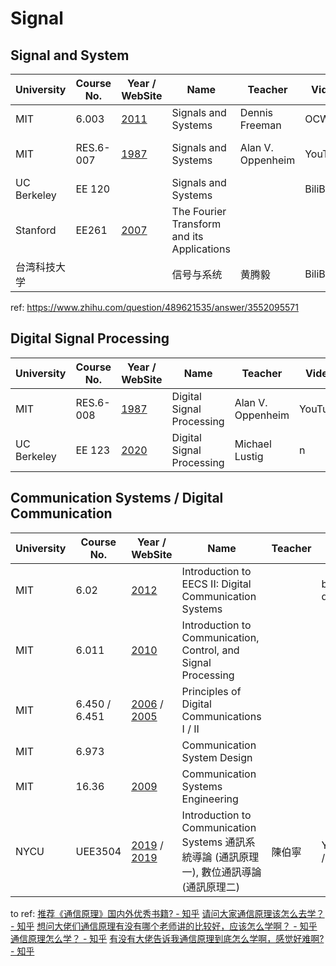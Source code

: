 # Signal

## Signal and System

| University   | Course No. | Year / WebSite                                               | Name                                       | Teacher           | Video    | Slide | Lab  | Others                                                       |
| ------------ | ---------- | ------------------------------------------------------------ | ------------------------------------------ | ----------------- | -------- | ----- | ---- | ------------------------------------------------------------ |
| MIT          | 6.003      | [2011](https://ocw.mit.edu/courses/6-003-signals-and-systems-fall-2011/) | Signals and Systems                        | Dennis Freeman    | OCW      | OCW   | OCW  |                                                              |
| MIT          | RES.6-007  | [1987](https://ocw.mit.edu/courses/res-6-007-signals-and-systems-spring-2011/) | Signals and Systems                        | Alan V. Oppenheim | YouTube  |       |      | [6.003 or RES.6.007? : r/DSP](https://www.reddit.com/r/DSP/comments/194qq87/ocw_mits_6003_or_res6007/) |
| UC Berkeley  | EE 120     |                                                              | Signals and Systems                        |                   | BiliBili |       |      |                                                              |
| Stanford     | EE261      | [2007](https://see.stanford.edu/Course/EE261)                | The Fourier Transform and its Applications |                   |          |       |      |                                                              |
| 台湾科技大学 |            |                                                              | 信号与系统                                 | 黄腾毅            | BiliBili |       |      |                                                              |

ref: https://www.zhihu.com/question/489621535/answer/3552095571

## Digital Signal Processing

| University  | Course No. | Year / WebSite                                               | Name                      | Teacher           | Video   | Slide | Lab  | Others |
| ----------- | ---------- | ------------------------------------------------------------ | ------------------------- | ----------------- | ------- | ----- | ---- | ------ |
| MIT         | RES.6-008  | [1987](https://ocw.mit.edu/courses/res-6-008-digital-signal-processing-spring-2011/) | Digital Signal Processing | Alan V. Oppenheim | YouTube |       |      |        |
| UC Berkeley | EE 123     | [2020](https://sites.google.com/berkeley.edu/ee123-sp20/home) | Digital Signal Processing | Michael Lustig    | n    | y     | y    |        |

## Communication Systems / Digital Communication

| University | Course No.    | Year / WebSite                                               | Name                                                         | Teacher | Video              | Slide | Lab  | Others |
| ---------- | ------------- | ------------------------------------------------------------ | ------------------------------------------------------------ | ------- | ------------------ | ----- | ---- | ------ |
| MIT        | 6.02          | [2012](https://ocw.mit.edu/courses/6-02-introduction-to-eecs-ii-digital-communication-systems-fall-2012/) | Introduction to EECS II: Digital Communication Systems       |         | bad quality        |       |      |        |
| MIT        | 6.011         | [2010](https://ocw.mit.edu/courses/6-011-introduction-to-communication-control-and-signal-processing-spring-2010/) | Introduction to Communication, Control, and Signal Processing |         |                    |       |      |        |
| MIT        | 6.450 / 6.451 | [2006](https://ocw.mit.edu/courses/6-450-principles-of-digital-communications-i-fall-2006/) / [2005](https://ocw.mit.edu/courses/6-451-principles-of-digital-communication-ii-spring-2005/) | Principles of Digital Communications I / II                  |         |                    |       |      |        |
| MIT        | 6.973         |                                                              | Communication System Design                                  |         |                    |       |      |        |
| MIT        | 16.36         | [2009](https://ocw.mit.edu/courses/16-36-communication-systems-engineering-spring-2009/) | Communication Systems Engineering                            |         |                    |       |      |        |
| NYCU       | UEE3504       | [2019](https://ocw.nycu.edu.tw/?course_page=all-course%2Fcollege-of-electrical-and-computer-engineering%2F通訊系統導論-通訊原理一-introduction-to-communication-systems-108學年度-電機) / [2019](https://ocw.nycu.edu.tw/?course_page=all-course%2Fcollege-of-electrical-and-computer-engineering%2F數位通訊導論-通訊原理二-introduction-to-digital-communications-108學年度-電機) | Introduction to Communication Systems 通訊系統導論 (通訊原理一), 數位通訊導論 (通訊原理二) | 陳伯寧  | YouTube / BiliBili |       |      |        |


to ref: [推荐《通信原理》国内外优秀书籍? - 知乎](https://www.zhihu.com/question/36214042) [请问大家通信原理该怎么去学？ - 知乎](https://www.zhihu.com/question/388928695) [想问大佬们通信原理有没有哪个老师讲的比较好，应该怎么学啊？ - 知乎](https://www.zhihu.com/question/358838590) [通信原理怎么学？ - 知乎](https://www.zhihu.com/question/316165364) [有没有大佬告诉我通信原理到底怎么学啊，感觉好难啊? - 知乎](https://www.zhihu.com/question/606017251)
